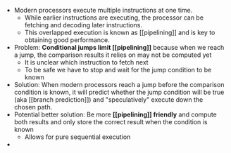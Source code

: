 - Modern processors execute multiple instructions at one time.
	- While earlier instructions are executing, the processor can be fetching and decoding later instructions.
	- This overlapped execution is known as [[pipelining]] and is key to obtaining good performance.
- Problem: **Conditional jumps limit [[pipelining]]** because when we reach a jump, the comparison results it relies on may not be computed yet
	- It is unclear which instruction to fetch next
	- To be safe we have to stop and wait for the jump condition to be known
- Solution: When modern processors reach a jump before the comparison condition is known, it will predict whether the jump condition will be true (aka [[branch prediction]]) and "speculatively" execute down the chosen path.
- Potential better solution: Be more **[[pipelining]] friendly** and  compute both results and only store the correct result when the condition is known
	- Allows for pure sequential execution
-